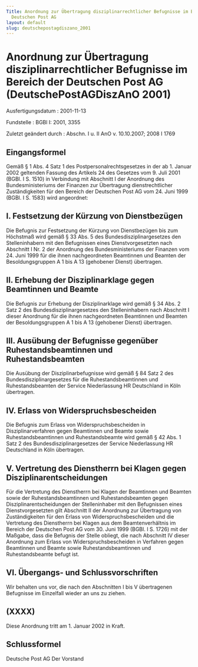 ```yaml
---
Title: Anordnung zur Übertragung disziplinarrechtlicher Befugnisse im Bereich der
  Deutschen Post AG
layout: default
slug: deutschepostagdiszano_2001
---
```


# Anordnung zur Übertragung disziplinarrechtlicher Befugnisse im Bereich der Deutschen Post AG (DeutschePostAGDiszAnO 2001)

Ausfertigungsdatum
:   2001-11-13

Fundstelle
:   BGBl I: 2001, 3355

Zuletzt geändert durch
:   Abschn. I u. II AnO v. 10.10.2007; 2008 I 1769


## Eingangsformel

Gemäß § 1 Abs. 4 Satz 1 des Postpersonalrechtsgesetzes in der ab 1.
Januar 2002 geltenden Fassung des Artikels 24 des Gesetzes vom 9. Juli
2001 (BGBl. I S. 1510) in Verbindung mit Abschnitt I der Anordnung des
Bundesministeriums der Finanzen zur Übertragung dienstrechtlicher
Zuständigkeiten für den Bereich der Deutschen Post AG vom 24. Juni
1999 (BGBl. I S. 1583) wird angeordnet:


## I. Festsetzung der Kürzung von Dienstbezügen

Die Befugnis zur Festsetzung der Kürzung von Dienstbezügen bis zum
Höchstmaß wird gemäß § 33 Abs. 5 des Bundesdisziplinargesetzes den
Stelleninhabern mit den Befugnissen eines Dienstvorgesetzten nach
Abschnitt I Nr. 2 der Anordnung des Bundesministeriums der Finanzen
vom 24. Juni 1999 für die ihnen nachgeordneten Beamtinnen und Beamten
der Besoldungsgruppen A 1 bis A 13 (gehobener Dienst) übertragen.


## II. Erhebung der Disziplinarklage gegen Beamtinnen und Beamte

Die Befugnis zur Erhebung der Disziplinarklage wird gemäß § 34 Abs. 2
Satz 2 des Bundesdisziplinargesetzes den Stelleninhabern nach
Abschnitt I dieser Anordnung für die ihnen nachgeordneten Beamtinnen
und Beamten der Besoldungsgruppen A 1 bis A 13 (gehobener Dienst)
übertragen.


## III. Ausübung der Befugnisse gegenüber Ruhestandsbeamtinnen und Ruhestandsbeamten

Die Ausübung der Disziplinarbefugnisse wird gemäß § 84 Satz 2 des
Bundesdisziplinargesetzes für die Ruhestandsbeamtinnen und
Ruhestandsbeamten der Service Niederlassung HR Deutschland in Köln
übertragen.


## IV. Erlass von Widerspruchsbescheiden

Die Befugnis zum Erlass von Widerspruchsbescheiden in
Disziplinarverfahren gegen Beamtinnen und Beamte sowie
Ruhestandsbeamtinnen und Ruhestandsbeamte wird gemäß § 42 Abs. 1 Satz
2 des Bundesdisziplinargesetzes der Service Niederlassung HR
Deutschland in Köln übertragen.


## V. Vertretung des Dienstherrn bei Klagen gegen Disziplinarentscheidungen

Für die Vertretung des Dienstherrn bei Klagen der Beamtinnen und
Beamten sowie der Ruhestandsbeamtinnen und Ruhestandsbeamten gegen
Disziplinarentscheidungen der Stelleninhaber mit den Befugnissen eines
Dienstvorgesetzten gilt Abschnitt II der Anordnung zur Übertragung von
Zuständigkeiten für den Erlass von Widerspruchsbescheiden und die
Vertretung des Dienstherrn bei Klagen aus dem Beamtenverhältnis im
Bereich der Deutschen Post AG vom 30. Juni 1999 (BGBl. I S. 1726) mit
der Maßgabe, dass die Befugnis der Stelle obliegt, die nach Abschnitt
IV dieser Anordnung zum Erlass von Widerspruchsbescheiden in Verfahren
gegen Beamtinnen und Beamte sowie Ruhestandsbeamtinnen und
Ruhestandsbeamte befugt ist.


## VI. Übergangs- und Schlussvorschriften

Wir behalten uns vor, die nach den Abschnitten I bis V übertragenen
Befugnisse im Einzelfall wieder an uns zu ziehen.


## (XXXX)

Diese Anordnung tritt am 1. Januar 2002 in Kraft.


## Schlussformel

Deutsche Post AG
Der Vorstand

